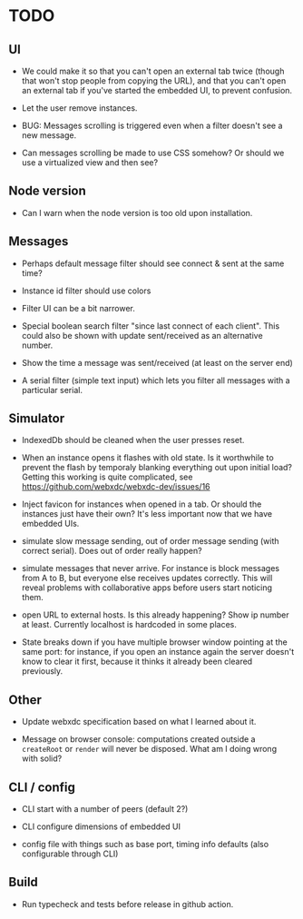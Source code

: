 # TODO

## UI

- We could make it so that you can't open an external tab twice (though that
  won't stop people from copying the URL), and that you can't open an external
  tab if you've started the embedded UI, to prevent confusion.

- Let the user remove instances.

- BUG: Messages scrolling is triggered even when a filter doesn't see a new message.

- Can messages scrolling be made to use CSS somehow? Or should we use a
  virtualized view and then see?

## Node version

- Can I warn when the node version is too old upon installation.

## Messages

- Perhaps default message filter should see connect & sent at the same time?

- Instance id filter should use colors

- Filter UI can be a bit narrower.

- Special boolean search filter "since last connect of each client". This could
  also be shown with update sent/received as an alternative number.

- Show the time a message was sent/received (at least on the server end)

- A serial filter (simple text input) which lets you filter all messages with a
  particular serial.

## Simulator

- IndexedDb should be cleaned when the user presses reset.

- When an instance opens it flashes with old state. Is it worthwhile to prevent
  the flash by temporaly blanking everything out upon initial load? Getting
  this working is quite complicated, see
  https://github.com/webxdc/webxdc-dev/issues/16

- Inject favicon for instances when opened in a tab. Or should the instances
  just have their own? It's less important now that we have embedded UIs.

- simulate slow message sending, out of order message sending (with correct
  serial). Does out of order really happen?

- simulate messages that never arrive. For instance is block messages from A to
  B, but everyone else receives updates correctly. This will reveal problems
  with collaborative apps before users start noticing them.

- open URL to external hosts. Is this already happening? Show ip number at
  least. Currently localhost is hardcoded in some places.

- State breaks down if you have multiple browser window pointing at the same
  port: for instance, if you open an instance again the server doesn't know to
  clear it first, because it thinks it already been cleared previously.

## Other

- Update webxdc specification based on what I learned about it.

- Message on browser console: computations created outside a `createRoot` or
  `render` will never be disposed. What am I doing wrong with solid?

## CLI / config

- CLI start with a number of peers (default 2?)

- CLI configure dimensions of embedded UI

- config file with things such as base port, timing info defaults (also
  configurable through CLI)

## Build

- Run typecheck and tests before release in github action.
